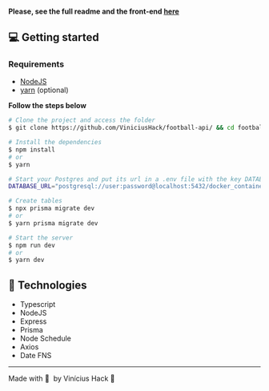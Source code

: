 #### Please, see the full readme and the front-end <a href="https://github.com/ViniciusHack/football-games-list">here</a>

##  💻 Getting started
### Requirements
- <a href="https://nodejs.org/en/">NodeJS</a>
- <a href="https://classic.yarnpkg.com/lang/en/docs/install/">yarn</a> (optional)

**Follow the steps below**
```bash
# Clone the project and access the folder
$ git clone https://github.com/ViniciusHack/football-api/ && cd football-api

# Install the dependencies
$ npm install
# or
$ yarn

# Start your Postgres and put its url in a .env file with the key DATABASE_URL
DATABASE_URL="postgresql://user:password@localhost:5432/docker_container?schema=public"

# Create tables
$ npx prisma migrate dev
# or
$ yarn prisma migrate dev

# Start the server
$ npm run dev
# or
$ yarn dev
```

## 🔧 Technologies
- Typescript
- NodeJS
- Express
- Prisma
- Node Schedule
- Axios
- Date FNS
---

Made with 💜 &nbsp;by Vinícius Hack 👋 &nbsp;
